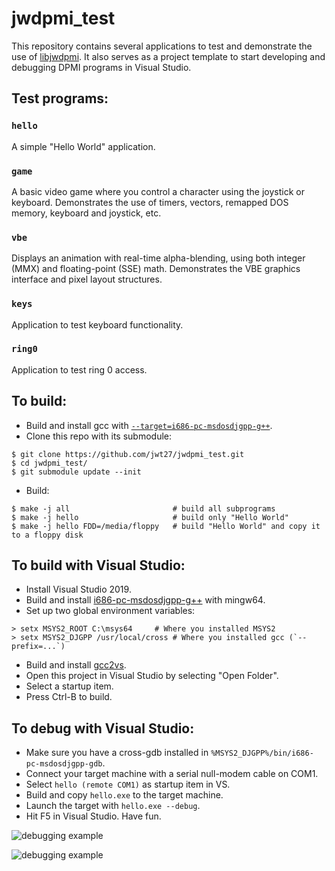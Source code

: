 # jwdpmi_test
This repository contains several applications to test and demonstrate the use of [libjwdpmi](https://github.com/jwt27/libjwdpmi). It also serves as a project template to start developing and debugging DPMI programs in Visual Studio.

## Test programs:
### `hello`
A simple "Hello World" application.

### `game`
A basic video game where you control a character using the joystick or keyboard.
Demonstrates the use of timers, vectors, remapped DOS memory, keyboard and joystick, etc.

### `vbe`
Displays an animation with real-time alpha-blending, using both integer (MMX) and floating-point (SSE) math.
Demonstrates the VBE graphics interface and pixel layout structures.

### `keys`
Application to test keyboard functionality.

### `ring0`
Application to test ring 0 access.

## To build:
* Build and install gcc with [`--target=i686-pc-msdosdjgpp-g++`](https://github.com/jwt27/build-gcc).
* Clone this repo with its submodule:
```
$ git clone https://github.com/jwt27/jwdpmi_test.git
$ cd jwdpmi_test/
$ git submodule update --init
```
* Build:
```
$ make -j all                       # build all subprograms
$ make -j hello                     # build only "Hello World"
$ make -j hello FDD=/media/floppy   # build "Hello World" and copy it to a floppy disk
```

## To build with Visual Studio:
* Install Visual Studio 2019.
* Build and install [i686-pc-msdosdjgpp-g++](https://github.com/jwt27/build-gcc) with mingw64.
* Set up two global environment variables:
```
> setx MSYS2_ROOT C:\msys64		# Where you installed MSYS2
> setx MSYS2_DJGPP /usr/local/cross	# Where you installed gcc (`--prefix=...`)
```
* Build and install [gcc2vs](https://github.com/jwt27/gcc2vs).
* Open this project in Visual Studio by selecting "Open Folder".
* Select a startup item.
* Press Ctrl-B to build.

## To debug with Visual Studio:
* Make sure you have a cross-gdb installed in `%MSYS2_DJGPP%/bin/i686-pc-msdosdjgpp-gdb`.
* Connect your target machine with a serial null-modem cable on COM1.
* Select `hello (remote COM1)` as startup item in VS.
* Build and copy `hello.exe` to the target machine.
* Launch the target with `hello.exe --debug`.
* Hit F5 in Visual Studio. Have fun.

![debugging example](https://i.imgur.com/HsREynj.png)

![debugging example](https://i.imgur.com/m5dQgs3.png)
